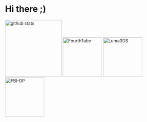 # Hi there ;)

<p align="left"> 
  <img alt="github stats" height="185px" src="https://github-readme-stats.vercel.app/api?username=2b-zipper&count_private=true&show_icons=true&show_icons=true&theme=github_dark" />
  <img alt="FourthTube" height="128px" src="https://github-readme-stats.vercel.app/api/pin/?username=2b-zipper&repo=FourthTube&theme=github_dark" />
  <img alt="Luma3DS" height="128px" src="https://github-readme-stats.vercel.app/api/pin/?username=2b-zipper&repo=Luma3DS&theme=github_dark" />
  <img alt="FBI-DP" height="128px" src="https://github-readme-stats.vercel.app/api/pin/?username=2b-zipper&repo=FBI-DarkPlus&theme=github_dark" />

